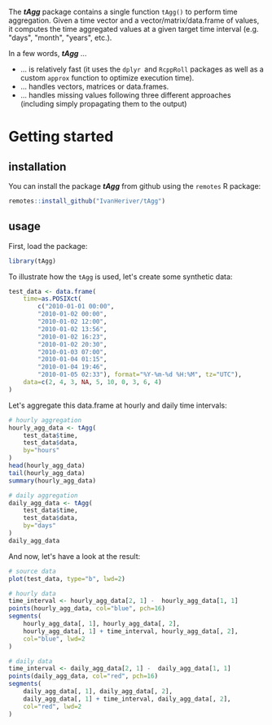 The ***tAgg*** package contains a single function `tAgg()` to perform time aggregation.
Given a time vector and a vector/matrix/data.frame of values, it computes the time aggregated values at a given target time interval (e.g. "days", "month", "years", etc.).

In a few words, ***tAgg*** ...
 * ... is relatively fast (it uses the `dplyr `and `RcppRoll` packages as well as a custom `approx` function to optimize execution time).
 * ... handles vectors, matrices or data.frames.
 * ... handles missing values following three different approaches (including simply propagating them to the output)
 

# Getting started

## installation

You can install the package ***tAgg*** from github using the `remotes` R package: 
```r
remotes::install_github("IvanHeriver/tAgg")
```

## usage

First, load the package:

```r
library(tAgg)
```

To illustrate how the `tAgg` is used, let's create some synthetic data:

```r
test_data <- data.frame(
    time=as.POSIXct(
        c("2010-01-01 00:00",
        "2010-01-02 00:00",
        "2010-01-02 12:00",
        "2010-01-02 13:56",
        "2010-01-02 16:23",
        "2010-01-02 20:30",
        "2010-01-03 07:00",
        "2010-01-04 01:15",
        "2010-01-04 19:46",
        "2010-01-05 02:33"), format="%Y-%m-%d %H:%M", tz="UTC"),
    data=c(2, 4, 3, NA, 5, 10, 0, 3, 6, 4)
)
```

Let's aggregate this data.frame at hourly and daily time intervals:

```r
# hourly aggregation
hourly_agg_data <- tAgg(
    test_data$time,
    test_data$data,
    by="hours"
)
head(hourly_agg_data)
tail(hourly_agg_data)
summary(hourly_agg_data)

# daily aggregation
daily_agg_data <- tAgg(
    test_data$time,
    test_data$data,
    by="days"
)
daily_agg_data
```

And now, let's have a look at the result:

```r
# source data
plot(test_data, type="b", lwd=2)

# hourly data
time_interval <- hourly_agg_data[2, 1] -  hourly_agg_data[1, 1]
points(hourly_agg_data, col="blue", pch=16)
segments(
    hourly_agg_data[, 1], hourly_agg_data[, 2], 
    hourly_agg_data[, 1] + time_interval, hourly_agg_data[, 2], 
    col="blue", lwd=2
)

# daily data
time_interval <- daily_agg_data[2, 1] -  daily_agg_data[1, 1]
points(daily_agg_data, col="red", pch=16)
segments(
    daily_agg_data[, 1], daily_agg_data[, 2], 
    daily_agg_data[, 1] + time_interval, daily_agg_data[, 2], 
    col="red", lwd=2
)

```
